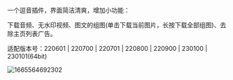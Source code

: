 一个逗音插件，界面简洁清爽，增加小功能：

下载音频、无水印视频、图文的组图(单击下载当前图片，长按下载全部组图)、去除主页列表广告。

适配版本号：220601 | 220700 | 220701 | 220800 | 220900 | 230100  | 230101(64bit)

![1665564692302](https://user-images.githubusercontent.com/1235777/195297083-60fb3946-5150-4be9-bd6b-9f44db45b60f.jpg)

